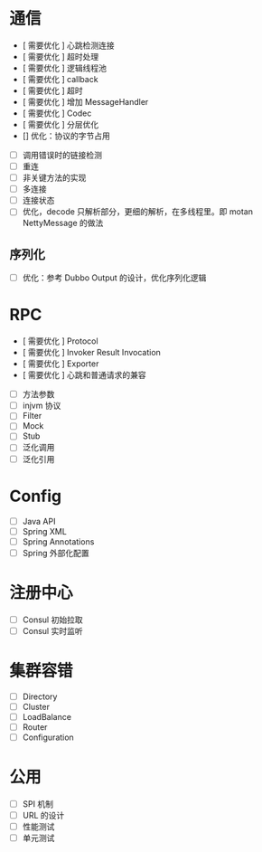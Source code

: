 # 通信

* [ 需要优化 ] 心跳检测连接
* [ 需要优化 ] 超时处理
* [ 需要优化 ] 逻辑线程池
* [ 需要优化 ] callback
* [ 需要优化 ] 超时
* [ 需要优化 ] 增加 MessageHandler
* [ 需要优化 ] Codec
* [ 需要优化 ] 分层优化
* [] 优化：协议的字节占用
* [ ] 调用错误时的链接检测
* [ ] 重连
* [ ] 非关键方法的实现
* [ ] 多连接
* [ ] 连接状态
* [ ] 优化，decode 只解析部分，更细的解析，在多线程里。即 motan NettyMessage 的做法

## 序列化

* [ ] 优化：参考 Dubbo Output 的设计，优化序列化逻辑

# RPC

* [ 需要优化 ] Protocol
* [ 需要优化 ] Invoker Result Invocation
* [ 需要优化 ] Exporter
* [ 需要优化 ] 心跳和普通请求的兼容
* [ ] 方法参数
* [ ] injvm 协议
* [ ] Filter
* [ ] Mock
* [ ] Stub
* [ ] 泛化调用
* [ ] 泛化引用

# Config

* [ ] Java API
* [ ] Spring XML
* [ ] Spring Annotations
* [ ] Spring 外部化配置

# 注册中心

* [ ] Consul 初始拉取
* [ ] Consul 实时监听

# 集群容错

* [ ] Directory
* [ ] Cluster
* [ ] LoadBalance
* [ ] Router
* [ ] Configuration

# 公用

* [ ] SPI 机制
* [ ] URL 的设计
* [ ] 性能测试
* [ ] 单元测试